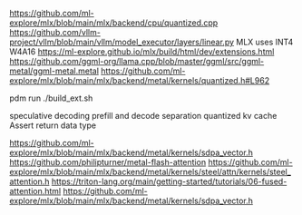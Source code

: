 https://github.com/ml-explore/mlx/blob/main/mlx/backend/cpu/quantized.cpp
https://github.com/vllm-project/vllm/blob/main/vllm/model_executor/layers/linear.py
MLX uses INT4 W4A16
https://ml-explore.github.io/mlx/build/html/dev/extensions.html
https://github.com/ggml-org/llama.cpp/blob/master/ggml/src/ggml-metal/ggml-metal.metal
https://github.com/ml-explore/mlx/blob/main/mlx/backend/metal/kernels/quantized.h#L962

pdm run ./build_ext.sh

speculative decoding
prefill and decode separation
quantized kv cache
Assert return data type

https://github.com/ml-explore/mlx/blob/main/mlx/backend/metal/kernels/sdpa_vector.h
https://github.com/philipturner/metal-flash-attention
https://github.com/ml-explore/mlx/blob/main/mlx/backend/metal/kernels/steel/attn/kernels/steel_attention.h
https://triton-lang.org/main/getting-started/tutorials/06-fused-attention.html
https://github.com/ml-explore/mlx/blob/main/mlx/backend/metal/kernels/sdpa_vector.h
